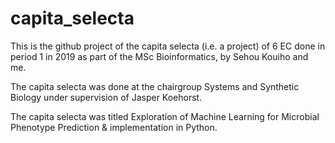 # capita_selecta
This is the github project of the capita selecta (i.e. a project) of 6 EC done in period 1 in 2019 as part of the MSc Bioinformatics, by Sehou Kouiho and me.

The capita selecta was done at the chairgroup Systems and Synthetic Biology under supervision of Jasper Koehorst.

The capita selecta was titled Exploration of Machine Learning for Microbial Phenotype Prediction & implementation in Python.




